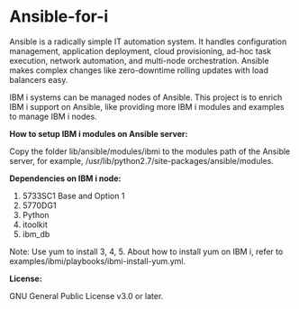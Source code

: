 # Ansible-for-i


Ansible is a radically simple IT automation system. It handles configuration management, application deployment, cloud provisioning, ad-hoc task execution, network automation, and multi-node orchestration. Ansible makes complex changes like zero-downtime rolling updates with load balancers easy. 

IBM i systems can be managed nodes of Ansible. This project is to enrich IBM i support on Ansible, like providing more IBM i modules and examples to manage IBM i nodes. 

<b>How to setup IBM i modules on Ansible server: </b> <br>

Copy the folder lib/ansible/modules/ibmi to the modules path of the Ansible server, for example, /usr/lib/python2.7/site-packages/ansible/modules.

<b>Dependencies on IBM i node: </b>
1. 5733SC1 Base and Option 1
2. 5770DG1
3. Python
4. itoolkit
5. ibm_db

Note: Use yum to install 3, 4, 5. About how to install yum on IBM i, refer to examples/ibmi/playbooks/ibmi-install-yum.yml.

<b>License: </b><br>

GNU General Public License v3.0 or later.



